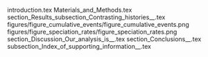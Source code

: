 introduction.tex
Materials_and_Methods.tex
section_Results_subsection_Contrasting_histories__.tex
figures/figure_cumulative_events/figure_cumulative_events.png
figures/figure_speciation_rates/figure_speciation_rates.png
section_Discussion_Our_analysis_is__.tex
section_Conclusions__.tex
subsection_Index_of_supporting_information__.tex